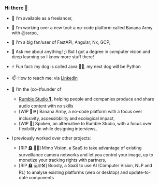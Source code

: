 ### Hi there 👋


- 🌱 I'm available as a freelancer,
- 👯 I'm working over a new tool: a no-code platform called Banana Army with @ssrpo,
- 🧠 I'm a big fan/user of FastAPI, Angular, Nx, GCP,
- 💬 Ask me about anything! ;) But I got a degree in computer vision and deep learning so I know more stuff there!
- ⚡ Fun fact: my dog is called Java 🐶💛, my next dog will be Python
- 📫 How to reach me: via [Linkedin](https://www.linkedin.com/in/jorisguerry/)

- 🔭 I’m the (co-)founder of
  - [Rumble Studio 🎙️](https://rumble.studio), helping people and companies produce and share audio content with no skills
  - [WIP 🍌🪖] Banana Army, a no-code platform with a focus over inclusivity, accessibbility and ecological impact,
  - [WIP 💬] Spoken, an alternative to Rumble Studio, with a focus over flexibility in while designing interviews,
- I previously worked over other projects:
  - [RIP 🪦 🎥🧠] Mimo Vision, a SaaS to take advantage of existing surveillance camera networks and let you control your image, up to monetize your tracking rights with partners,
  - [RIP 🪦 💻🤓🛠️] Boosty, a SaaS to use AI (Computer Vision, NLP and RL) to analyse existing platforms (web or desktop) and update-to-date components
  


<!--
**jorisgu/jorisgu** is a ✨ _special_ ✨ repository because its `README.md` (this file) appears on your GitHub profile.

Here are some ideas to get you started:

- 🔭 I’m currently working on ...
- 🌱 I’m currently learning ...
- 👯 I’m looking to collaborate on ...
- 🤔 I’m looking for help with ...
- 💬 Ask me about ...
- 📫 How to reach me: ...
- 😄 Pronouns: ...
- ⚡ Fun fact: ...
-->
